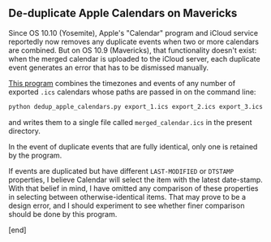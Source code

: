 ## De-duplicate Apple Calendars on Mavericks

Since OS 10.10 (Yosemite), Apple's "Calendar" program and iCloud service reportedly now removes any duplicate events when two or more calendars are combined. But on OS 10.9 (Mavericks), that functionality doesn't exist: when the merged calendar is uploaded to the iCloud server, each duplicate event generates an error that has to be dismissed manually.

[This program](https://github.com/DataBranner/dedup_apple_calendars) combines the timezones and events of any number of exported `.ics` calendars whose paths are passed in on the command line:

```bash
python dedup_apple_calendars.py export_1.ics export_2.ics export_3.ics
```

and writes them to a single file called `merged_calendar.ics` in the present directory.

In the event of duplicate events that are fully identical, only one is retained by the program.

If events are duplicated but have different `LAST-MODIFIED` or `DTSTAMP` properties, I believe Calendar will select the item with the latest date-stamp. With that belief in mind, I have omitted any comparison of these properties in selecting between otherwise-identical items. That may prove to be a design error, and I should experiment to see whether finer comparison should be done by this program.

[end]
